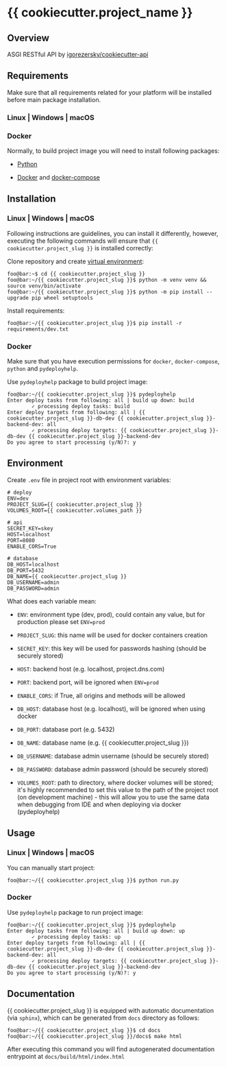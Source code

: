 # {{ cookiecutter.project_name }}

## Overview

ASGI RESTful API by [igorezersky/cookiecutter-api](https://github.com/igorezersky/cookiecutter-api)

## Requirements

Make sure that all requirements related for your platform will be installed before main package installation.

### Linux | Windows | macOS

### Docker

Normally, to build project image you will need to install following packages:

- [Python](https://python.org/downloads)

- [Docker](https://docs.docker.com/get-docker/) and [docker-compose](https://docs.docker.com/compose/install/)

## Installation

### Linux | Windows | macOS

Following instructions are guidelines, you can install it differently, however,
executing the following commands will ensure that `{{ cookiecutter.project_slug }}` is installed correctly:

Clone repository and create [virtual environment](https://docs.python.org/3/library/venv.html):

```console
foo@bar:~$ cd {{ cookiecutter.project_slug }}
foo@bar:~/{{ cookiecutter.project_slug }}$ python -m venv venv && source venv/bin/activate
foo@bar:~/{{ cookiecutter.project_slug }}$ python -m pip install --upgrade pip wheel setuptools
```

Install requirements:

```console
foo@bar:~/{{ cookiecutter.project_slug }}$ pip install -r requirements/dev.txt
```

### Docker

Make sure that you have execution permissions for `docker`, `docker-compose`, `python` and `pydeployhelp`.

Use `pydeployhelp` package to build project image:

```console
foo@bar:~/{{ cookiecutter.project_slug }}$ pydeployhelp
Enter deploy tasks from following: all | build up down: build
        ✓ processing deploy tasks: build
Enter deploy targets from following: all | {{ cookiecutter.project_slug }}-db-dev {{ cookiecutter.project_slug }}-backend-dev: all
        ✓ processing deploy targets: {{ cookiecutter.project_slug }}-db-dev {{ cookiecutter.project_slug }}-backend-dev
Do you agree to start processing (y/N)?: y
```

## Environment

Create `.env` file in project root with environment variables:

```text
# deploy
ENV=dev
PROJECT_SLUG={{ cookiecutter.project_slug }}
VOLUMES_ROOT={{ cookiecutter.volumes_path }}

# api
SECRET_KEY=skey
HOST=localhost
PORT=8080
ENABLE_CORS=True

# database
DB_HOST=localhost
DB_PORT=5432
DB_NAME={{ cookiecutter.project_slug }}
DB_USERNAME=admin
DB_PASSWORD=admin
```

What does each variable mean:

* `ENV`: environment type (dev, prod), could contain any value, but for production please set `ENV=prod`

* `PROJECT_SLUG`: this name will be used for docker containers creation

* `SECRET_KEY`: this key will be used for passwords hashing (should be securely stored)

* `HOST`: backend host (e.g. localhost, project.dns.com)

* `PORT`: backend port, will be ignored when `ENV=prod`

* `ENABLE_CORS`: if True, all origins and methods will be allowed

* `DB_HOST`: database host (e.g. localhost), will be ignored when using docker

* `DB_PORT`: database port (e.g. 5432)

* `DB_NAME`: database name (e.g. {{ cookiecutter.project_slug }})

* `DB_USERNAME`: database admin username (should be securely stored)

* `DB_PASSWORD`: database admin password (should be securely stored)

* `VOLUMES_ROOT`: path to directory, where docker volumes will be stored; it's highly recommended to set this value to the path of the project root (on development machine) - this will allow you to use the same data when debugging from IDE and when deploying via docker (pydeployhelp)

## Usage

### Linux | Windows | macOS

You can manually start project:

```console
foo@bar:~/{{ cookiecutter.project_slug }}$ python run.py
```

### Docker

Use `pydeployhelp` package to run project image:

```console
foo@bar:~/{{ cookiecutter.project_slug }}$ pydeployhelp
Enter deploy tasks from following: all | build up down: up
        ✓ processing deploy tasks: up
Enter deploy targets from following: all | {{ cookiecutter.project_slug }}-db-dev {{ cookiecutter.project_slug }}-backend-dev: all
        ✓ processing deploy targets: {{ cookiecutter.project_slug }}-db-dev {{ cookiecutter.project_slug }}-backend-dev
Do you agree to start processing (y/N)?: y
```

## Documentation

{{ cookiecutter.project_slug }} is equipped with automatic documentation (via `sphinx`), which can be generated
from `docs` directory as follows:

```console
foo@bar:~/{{ cookiecutter.project_slug }}$ cd docs
foo@bar:~/{{ cookiecutter.project_slug }}/docs$ make html
```

After executing this command you will find autogenerated documentation entrypoint at `docs/build/html/index.html`
